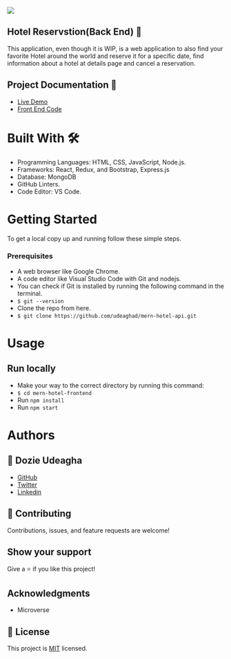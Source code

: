 [![](https://img.shields.io/badge/Microverse-Dozie%20Udeagha-blueviolet)](https://github.com/udeaghad)
## Hotel Reservstion(Back End) 🏩
This application, even though it is WIP, is a web application to also find your favorite Hotel around the world and reserve it for a specific date, find information about a hotel at details page and cancel a reservation.

## Project Documentation 📄
- [Live Demo](https://booooka-hotel-app.netlify.app)
- [Front End Code](https://github.com/udeaghad/mern-hotel-frontend)



# Built With 🛠️
- Programming Languages: HTML, CSS, JavaScript, Node.js.
- Frameworks: React, Redux, and Bootstrap, Express.js
- Database: MongoDB
- GitHub Linters.
- Code Editor: VS Code.

# Getting Started
To get a local copy up and running follow these simple steps.

### Prerequisites
- A web browser like Google Chrome.
- A code editor like Visual Studio Code with Git and nodejs.
- You can check if Git is installed by running the following command in the terminal.
- `$ git --version`
- Clone the repo from here.
- `$ git clone https://github.com/udeaghad/mern-hotel-api.git`

# Usage
## Run locally
- Make your way to the correct directory by running this command:
- `$ cd mern-hotel-frontend`
- Run `npm install`
- Run `npm start`


# Authors

## 👤 Dozie Udeagha
- [GitHub](https://github.com/udeaghad)
- [Twitter](https://twitter.com/theodoz)
- [Linkedin](https://www.linkedin.com/in/)

## 🤝 Contributing
Contributions, issues, and feature requests are welcome!

## Show your support
Give a ⭐️ if you like this project!


## Acknowledgments
- Microverse
## 📝 License
This project is [MIT](./LICENSE) licensed.

